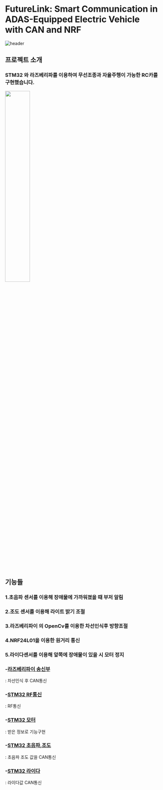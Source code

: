# FutureLink: Smart Communication in ADAS-Equipped Electric Vehicle with CAN and NRF
![header](https://capsule-render.vercel.app/api?type=shark&color=auto&height=300&section=header&text=Future%20Link&fontSize=90)


## 프로젝트 소개
### STM32 와 라즈베리파를 이용하여 무선조종과 자율주행이 가능한 RC카를 구현했습니다.

<img width="40%" src="https://github.com/crasdok/capstone/assets/118472691/78160e14-c080-440e-9248-77b9b9e72d66"/>

## 기능들
### 1.초음파 센서를 이용해 장애물에 가까워졌을 때 부저 알림
### 2.조도 센서를 이용해 라이트 밝기 조절
### 3.라즈베리파이 의 OpenCv를 이용한 차선인식후 방향조절
### 4.NRF24L01을 이용한 원거리 통신
### 5.라이다센서를 이용해 앞쪽에 장애물이 있을 시 모터 정지

### -[라즈베리파이 송신부](https://github.com/crasdok/capstone/blob/main/RaspberryPi_Tx/RaspberryPi_Tx.py)
: 차선인식 후 CAN통신

### -[STM32 RF통신](https://github.com/crasdok/capstone/tree/main/STM32F411_TX)
: RF통신

### -[STM32 모터](https://github.com/crasdok/capstone/tree/main/STM32H7A3ZI_1_RX)
: 받은 정보로 기능구현

### -[STM32 초음파,조도](https://github.com/crasdok/capstone/tree/main/STM32H7A3ZI_2_TX)
: 초음파 조도 값을 CAN통신

### -[STM32 라이다](https://github.com/crasdok/capstone/tree/main/STM32H7A3ZI_3_TX)
: 라이다값 CAN통신


